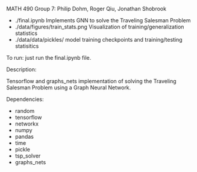 MATH 490 Group 7: Philip Dohm, Roger Qiu, Jonathan Shobrook

- ./final.ipynb Implements GNN to solve the Traveling Salesman Problem
- ./data/figures/train_stats.png Visualization of training/generalization statistics
- ./data/data/pickles/ model training checkpoints and training/testing statisitics

To run: just run the final.ipynb file.

Description:

Tensorflow and graphs_nets implementation of solving the Traveling Salesman Problem using a Graph Neural Network.

Dependencies:

- random
- tensorflow
- networkx
- numpy
- pandas
- time
- pickle
- tsp_solver
- graphs_nets
